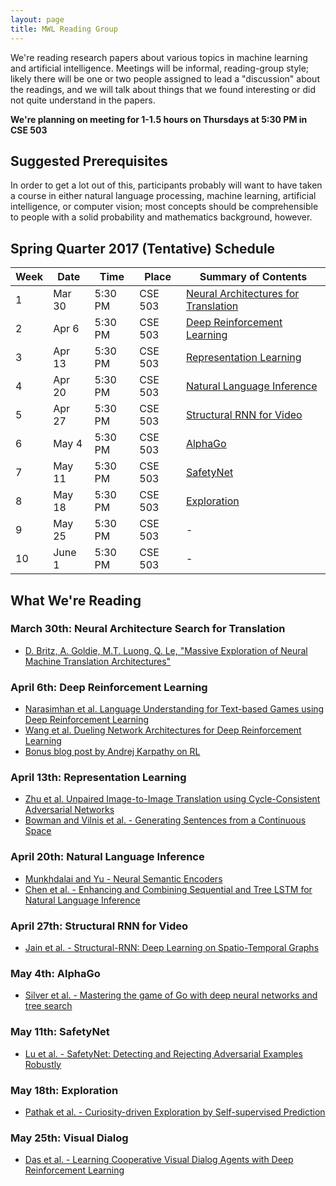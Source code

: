 ```yaml
---
layout: page
title: MWL Reading Group
---
```


We're reading research papers about various topics in machine learning and
artificial intelligence. Meetings will be informal, reading-group style; likely
there will be one or two people assigned to lead a "discussion" about the
readings, and we will talk about things that we found interesting or did not
quite understand in the papers.

**We're planning on meeting for 1-1.5 hours on Thursdays at 5:30 PM in CSE 503**

## Suggested Prerequisites

In order to get a lot out of this, participants probably will want to have taken
a course in either natural language processing, machine learning, artificial
intelligence, or computer vision; most concepts should be comprehensible to
people with a solid probability and mathematics background, however.

## Spring Quarter 2017 (Tentative) Schedule

| Week | Date | Time | Place | Summary of Contents |
|------|------|------|-------|---------------------|
| 1 | Mar 30 | 5:30 PM | CSE 503 | [Neural Architectures for Translation](#march-30th-neural-architecture-search-for-translation) |
| 2 | Apr 6 | 5:30 PM | CSE 503 | [Deep Reinforcement Learning](#april-6th-deep-reinforcement-learning)|
| 3 | Apr 13 | 5:30 PM | CSE 503 | [Representation Learning](#april-13th-representation-learning) |
| 4 | Apr 20 | 5:30 PM | CSE 503 | [Natural Language Inference](#april-20th-natural-language-inference) |
| 5 | Apr 27 | 5:30 PM | CSE 503 | [Structural RNN for Video](#april-27th-structural-rnn-for-video) |
| 6 | May 4 | 5:30 PM | CSE 503 | [AlphaGo](#may-4th-alphago) |
| 7 | May 11 | 5:30 PM | CSE 503 | [SafetyNet](#may-11th-safetynet) |
| 8 | May 18 | 5:30 PM | CSE 503 | [Exploration](#may-18th-exploration) |
| 9 | May 25 | 5:30 PM | CSE 503 | - |
| 10 | June 1 | 5:30 PM | CSE 503 | - |

## What We're Reading

### March 30th: Neural Architecture Search for Translation
  - [D. Britz, A. Goldie, M.T. Luong, Q. Le, "Massive Exploration of Neural Machine Translation Architectures"](https://arxiv.org/abs/1703.03906)

### April 6th: Deep Reinforcement Learning
  - [Narasimhan et al. Language Understanding for Text-based Games using Deep Reinforcement Learning](https://pdfs.semanticscholar.org/b91c/3ab29457123cb1cc590a3e5dcec8a7f70a12.pdf?_ga=1.26568893.1484215306.1475848983)
  - [Wang et al. Dueling Network Architectures for Deep Reinforcement Learning](https://pdfs.semanticscholar.org/4c05/d7caa357148f0bbd61720bdd35f0bc05eb81.pdf?_ga=1.25112506.1484215306.1475848983)
  - [Bonus blog post by Andrej Karpathy on RL](http://karpathy.github.io/2016/05/31/rl/)
  
### April 13th: Representation Learning
  - [Zhu et al. Unpaired Image-to-Image Translation using Cycle-Consistent Adversarial Networks](https://arxiv.org/pdf/1703.10593.pdf)
  - [Bowman and Vilnis et al. - Generating Sentences from a Continuous Space](https://arxiv.org/pdf/1511.06349.pdf)
  
### April 20th: Natural Language Inference
  - [Munkhdalai and Yu - Neural Semantic Encoders](https://arxiv.org/pdf/1607.04315.pdf)
  - [Chen et al. - Enhancing and Combining Sequential and Tree LSTM for Natural Language Inference](https://arxiv.org/pdf/1609.06038v2.pdf)

### April 27th: Structural RNN for Video
  - [Jain et al. - Structural-RNN: Deep Learning on Spatio-Temporal Graphs](https://arxiv.org/pdf/1511.05298.pdf)
  
### May 4th: AlphaGo
  - [Silver et al. - Mastering the game of Go with deep neural networks and tree search](https://pdfs.semanticscholar.org/9dc0/4bd6a2489ae94f660ff16ecc37fb383a58fc.pdf?_ga=2.166777598.1155844225.1493818596-1484215306.1475848983)

### May 11th: SafetyNet
  - [Lu et al. - SafetyNet: Detecting and Rejecting Adversarial Examples Robustly](https://arxiv.org/abs/1704.00103)
  
### May 18th: Exploration
  - [Pathak et al. - Curiosity-driven Exploration by Self-supervised Prediction](https://pathak22.github.io/noreward-rl/resources/icml17.pdf)

### May 25th: Visual Dialog
  - [Das et al. - Learning Cooperative Visual Dialog Agents with Deep Reinforcement Learning](https://arxiv.org/abs/1703.06585)
